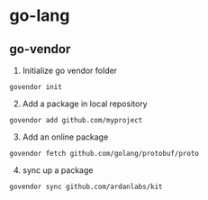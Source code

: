 # go-lang

## go-vendor
1. Initialize go vendor folder
```
govendor init
```

2. Add a package in local repository
```
govendor add github.com/myproject
```

3. Add an online package
```
govendor fetch github.com/golang/protobuf/proto
```

4. sync up a package
```
govendor sync github.com/ardanlabs/kit
```
